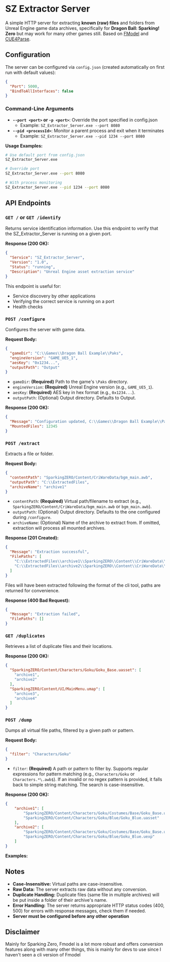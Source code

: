 ﻿# SZ Extractor Server

A simple HTTP server for extracting **known (raw) files** and folders from Unreal Engine game data archives, specifically for **Dragon Ball: Sparking! Zero** but may work for many other games still. Based on [FModel](https://github.com/4sval/FModel/tree/master) and [CUE4Parse](https://github.com/FabianFG/CUE4Parse/tree/master).

## Configuration

The server can be configured via `config.json` (created automatically on first run with default values):
```json
{
  "Port": 5000,
  "BindToAllInterfaces": false
}
```

### Command-Line Arguments

- **`--port <port>` or `-p <port>`**: Override the port specified in config.json
  - Example: `SZ_Extractor_Server.exe --port 8080`
- **`--pid <processId>`**: Monitor a parent process and exit when it terminates
  - Example: `SZ_Extractor_Server.exe --pid 1234 --port 8080`

**Usage Examples:**
```bash
# Use default port from config.json
SZ_Extractor_Server.exe

# Override port
SZ_Extractor_Server.exe --port 8080

# With process monitoring
SZ_Extractor_Server.exe --pid 1234 --port 8080
```

## API Endpoints

### `GET /` or `GET /identify`

Returns service identification information. Use this endpoint to verify that the SZ_Extractor_Server is running on a given port.

**Response (200 OK):**
```json
{
  "Service": "SZ_Extractor_Server",
  "Version": "1.0",
  "Status": "running",
  "Description": "Unreal Engine asset extraction service"
}
```

This endpoint is useful for:
- Service discovery by other applications
- Verifying the correct service is running on a port
- Health checks

### `POST /configure`

Configures the server with game data.

**Request Body:**
```json
{
  "gameDir": "C:\\Games\\Dragon Ball Example\\Paks",
  "engineVersion": "GAME_UE5_1",
  "aesKey": "0x1234...",
  "outputPath": "Output"
}
```
*   `gameDir`: **(Required)** Path to the game's `\Paks` directory.
*   `engineVersion`: **(Required)** Unreal Engine version (e.g., `GAME_UE5_1`).
*   `aesKey`: **(Required)** AES key in hex format (e.g., `0x1234...`).
*   `outputPath`: (Optional) Output directory. Defaults to Output.

**Response (200 OK):**
```json
{
  "Message": "Configuration updated, C:\\Games\\Dragon Ball Example\\Paks mounted",
  "MountedFiles": 12345
}
```
### `POST /extract`

Extracts a file or folder.

**Request Body:**
```json
{
  "contentPath": "SparkingZERO/Content/CriWareData/bgm_main.awb",
  "outputPath": "C:\\ExtractedFiles",
  "archiveName": "archive1"
}
```
*   `contentPath`: **(Required)** Virtual path/filename to extract (e.g., `SparkingZERO/Content/CriWareData/bgm_main.awb` or `bgm_main.awb`).
*   `outputPath`: (Optional) Output directory. Defaults to the one configured during `/configure`.
*   `archiveName`: (Optional) Name of the archive to extract from. If omitted, extraction will process all mounted archives.

**Response (201 Created):**
```json
{
  "Message": "Extraction successful",
  "FilePaths": [
    "C:\\ExtractedFiles\\archive1\\SparkingZERO\\Content\\CriWareData\\bgm_main.awb",
    "C:\\ExtractedFiles\\archive2\\SparkingZERO\\Content\\CriWareData\\bgm_main.awb"
  ]
}
```
Files will have been extracted following the format of the cli tool, paths are returned for convenience.

**Response (400 Bad Request):**
```json
{
  "Message": "Extraction failed",
  "FilePaths": [] 
}
```
### `GET /duplicates`

Retrieves a list of duplicate files and their locations.

**Response (200 OK):**
```json
{
  "SparkingZERO/Content/Characters/Goku/Goku_Base.uasset": [
    "archive1",
    "archive2"
  ],
  "SparkingZERO/Content/UI/MainMenu.umap": [
    "archive3",
    "archive4"
  ]
}
```
### `POST /dump`

Dumps all virtual file paths, filtered by a given path or pattern.

**Request Body:**
```json
{
  "filter": "Characters/Goku"
}
```
*   `filter`: **(Required)** A path or pattern to filter by. Supports regular expressions for pattern matching (e.g., `Characters/Goku` or `Characters.*\.awb$`). If an invalid or no regex pattern is provided, it falls back to simple string matching. The search is case-insensitive.

**Response (200 OK):**
```json
{
    "archive1": [
        "SparkingZERO/Content/Characters/Goku/Costumes/Base/Goku_Base.uasset",
        "SparkingZERO/Content/Characters/Goku/Blue/Goku_Blue.uasset"
    ],
    "archive2": [
        "SparkingZERO/Content/Characters/Goku/Costumes/Base/Goku_Base.uexp",
        "SparkingZERO/Content/Characters/Goku/Blue/Goku_Blue.uexp"
    ]
}
```
**Examples:**

## Notes

*   **Case-Insensitive:** Virtual paths are case-insensitive.
*   **Raw Data:** The server extracts raw data without any conversion.
*   **Duplicate Handling:** Duplicate files (same file in multiple archives) will be put inside a folder of their archive's name.
*   **Error Handling:** The server returns appropriate HTTP status codes (400, 500) for errors with response messages, check them if needed.
*   **Server must be configured before any other operation**

## Disclaimer

Mainly for Sparking Zero, Fmodel is a lot more robust and offers conversion features along with many other things, this is mainly for devs to use since I haven't seen a cli version of Fmodel
